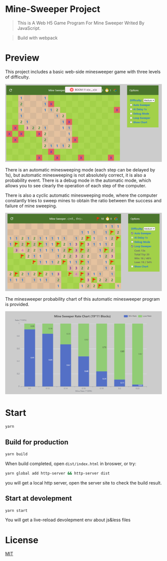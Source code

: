 # Mine-Sweeper Project

> This is A Web H5 Game Program For Mine Sweeper Writed By JavaScript.

> Build with webpack

# Preview
This project includes a basic web-side minesweeper game with three levels of difficulty.

![MINE-BOOM.PNG](https://raw.githubusercontent.com/33YANG/Mine-Sweeper/main/preview/BOOM.PNG)

There is an automatic minesweeping mode (each step can be delayed by 1s), but automatic minesweeping is not absolutely correct, it is also a probability event. There is a debug mode in the automatic mode, which allows you to see clearly the operation of each step of the computer.

There is also a cyclic automatic minesweeping mode, where the computer constantly tries to sweep mines to obtain the ratio between the success and failure of mine sweeping.

![MINE-LOOP.PNG](https://raw.githubusercontent.com/33YANG/Mine-Sweeper/main/preview/LOOP.PNG)

The minesweeper probability chart of this automatic minesweeper program is provided.

![MINE-CHART.PNG](https://raw.githubusercontent.com/33YANG/Mine-Sweeper/main/preview/CHART.PNG)


# Start

```bash
yarn
```

## Build for production

```bash
yarn build
```
When build completed, open `dist/index.html` in broswer, or try:

```bash
yarn global add http-server && http-server dist
```

you will get a local http server, open the server site to check the build result.


## Start at devolepment

```bash
yarn start
```

You will get a live-reload devolepment env about js&less files

# License

[MIT](./LICENSE)
